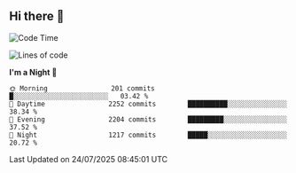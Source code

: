 ## Hi there 👋

<!--
**Wangmerlyn/Wangmerlyn** is a ✨ _special_ ✨ repository because its `README.md` (this file) appears on your GitHub profile.

Here are some ideas to get you started:

- 🔭 I’m currently working on ...
- 🌱 I’m currently learning ...
- 👯 I’m looking to collaborate on ...
- 🤔 I’m looking for help with ...
- 💬 Ask me about ...
- 📫 How to reach me: ...
- 😄 Pronouns: ...
- ⚡ Fun fact: ...
-->
<!--START_SECTION:waka-->
![Code Time](http://img.shields.io/badge/Code%20Time-435%20hrs%2018%20mins-blue)

![Lines of code](https://img.shields.io/badge/From%20Hello%20World%20I%27ve%20Written-38.5%20million%20lines%20of%20code-blue)

**I'm a Night 🦉** 

```text
🌞 Morning                201 commits         █░░░░░░░░░░░░░░░░░░░░░░░░   03.42 % 
🌆 Daytime                2252 commits        ██████████░░░░░░░░░░░░░░░   38.34 % 
🌃 Evening                2204 commits        █████████░░░░░░░░░░░░░░░░   37.52 % 
🌙 Night                  1217 commits        █████░░░░░░░░░░░░░░░░░░░░   20.72 % 
```



 Last Updated on 24/07/2025 08:45:01 UTC
<!--END_SECTION:waka-->
